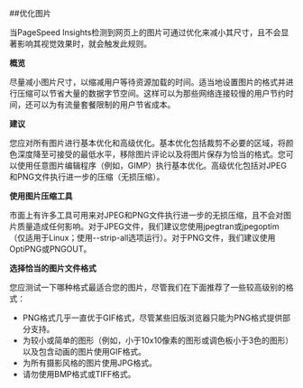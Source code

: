 ##优化图片

当PageSpeed Insights检测到网页上的图片可通过优化来减小其尺寸，且不会显著影响其视觉效果时，就会触发此规则。

**概览**

尽量减小图片尺寸，以缩减用户等待资源加载的时间。适当地设置图片的格式并进行压缩可以节省大量的数据字节空间。这样可以为那些网络连接较慢的用户节约时间，还可以为有流量套餐限制的用户节省成本。

**建议**

您应对所有图片进行基本优化和高级优化。基本优化包括裁剪不必要的区域，将颜色深度降至可接受的最低水平，移除图片评论以及将图片保存为恰当的格式。您可以使用任意图片编辑程序（例如，GIMP）执行基本优化。高级优化包括对JPEG和PNG文件执行进一步的压缩（无损压缩）。

**使用图片压缩工具**

市面上有许多工具可用来对JPEG和PNG文件执行进一步的无损压缩，且不会对图片质量造成任何影响。对于JPEG文件，我们建议您使用jpegtran或jpegoptim（仅适用于Linux；使用--strip-all选项运行）。对于PNG文件，我们建议使用OptiPNG或PNGOUT。

**选择恰当的图片文件格式**

您应测试一下哪种格式最适合您的图片，尽管我们在下面推荐了一些较高级别的格式：

* PNG格式几乎一直优于GIF格式，尽管某些旧版浏览器只能为PNG格式提供部分支持。
* 为较小或简单的图形（例如，小于10x10像素的图形或调色板小于3色的图形）以及包含动画的图片使用GIF格式。
* 为所有摄影风格的图片使用JPG格式。
* 请勿使用BMP格式或TIFF格式。